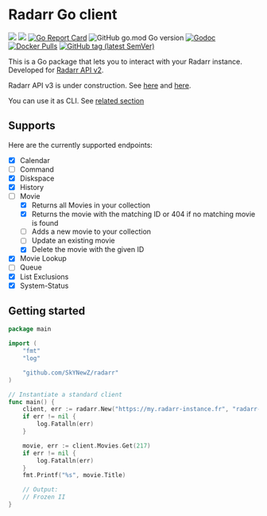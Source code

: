 # Radarr Go client

[![](https://github.com/SkYNewZ/radarr/workflows/CD/badge.svg)](https://github.com/SkYNewZ/radarr/actions)
[![](https://gocover.io/_badge/github.com/skynewz/radarr)](https://gocover.io/github.com/SkYNewZ/radarr)
[![Go Report Card](https://goreportcard.com/badge/github.com/SkYNewZ/radarr)](https://goreportcard.com/report/github.com/SkYNewZ/radarr)
![GitHub go.mod Go version](https://img.shields.io/github/go-mod/go-version/skynewz/radarr)
[![Godoc](https://godoc.org/github.com/SkYNewZ/radarr?status.svg)](https://godoc.org/github.com/SkYNewZ/radarr)
[![Docker Pulls](https://img.shields.io/docker/pulls/skynewz/radarr)](https://hub.docker.com/r/skynewz/radarr)
[![GitHub tag (latest SemVer)](https://img.shields.io/github/v/tag/skynewz/radarr)](https://github.com/SkYNewZ/radarr/releases)

This is a Go package that lets you to interact with your Radarr instance.
Developed for [Radarr API v2](https://github.com/Radarr/Radarr/wiki/API).

Radarr API v3 is under construction. See [here](https://github.com/orgs/Radarr/projects/2) and [here](https://www.reddit.com/r/radarr/comments/ejjiw2/api_v3/).

You can use it as CLI. See [related section](cmd/radarr)

## Supports

Here are the currently supported endpoints:

- [x] Calendar
- [ ] Command
- [x] Diskspace
- [x] History
- [ ] Movie
  - [x] Returns all Movies in your collection
  - [x] Returns the movie with the matching ID or 404 if no matching movie is found
  - [ ] Adds a new movie to your collection
  - [ ] Update an existing movie
  - [x] Delete the movie with the given ID
- [x] Movie Lookup
- [ ] Queue
- [x] List Exclusions
- [x] System-Status

## Getting started

```go
package main

import (
	"fmt"
	"log"

	"github.com/SkYNewZ/radarr"
)

// Instantiate a standard client
func main() {
	client, err := radarr.New("https://my.radarr-instance.fr", "radarr-api-key", nil)
	if err != nil {
		log.Fatalln(err)
	}

	movie, err := client.Movies.Get(217)
	if err != nil {
		log.Fatalln(err)
	}
	fmt.Printf("%s", movie.Title)

	// Output:
	// Frozen II
}
```
